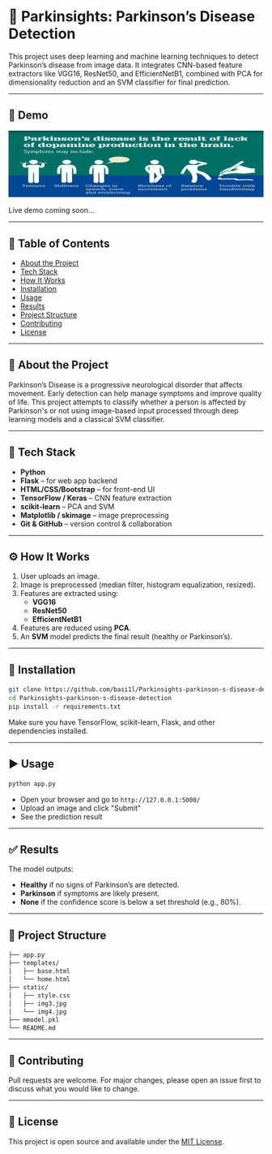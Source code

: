 # 🧠 Parkinsights: Parkinson’s Disease Detection

This project uses deep learning and machine learning techniques to detect Parkinson’s disease from image data. It integrates CNN-based feature extractors like VGG16, ResNet50, and EfficientNetB1, combined with PCA for dimensionality reduction and an SVM classifier for final prediction.

---

## 🚀 Demo

![App Screenshot](static/img3.jpg)

Live demo coming soon...

---

## 📌 Table of Contents

- [About the Project](#about-the-project)
- [Tech Stack](#tech-stack)
- [How It Works](#how-it-works)
- [Installation](#installation)
- [Usage](#usage)
- [Results](#results)
- [Project Structure](#project-structure)
- [Contributing](#contributing)
- [License](#license)

---

## 📖 About the Project

Parkinson’s Disease is a progressive neurological disorder that affects movement. Early detection can help manage symptoms and improve quality of life. This project attempts to classify whether a person is affected by Parkinson's or not using image-based input processed through deep learning models and a classical SVM classifier.

---

## 🧰 Tech Stack

- **Python**
- **Flask** – for web app backend
- **HTML/CSS/Bootstrap** – for front-end UI
- **TensorFlow / Keras** – CNN feature extraction
- **scikit-learn** – PCA and SVM
- **Matplotlib / skimage** – image preprocessing
- **Git & GitHub** – version control & collaboration

---

## ⚙️ How It Works

1. User uploads an image.
2. Image is preprocessed (median filter, histogram equalization, resized).
3. Features are extracted using:
   - **VGG16**
   - **ResNet50**
   - **EfficientNetB1**
4. Features are reduced using **PCA**.
5. An **SVM** model predicts the final result (healthy or Parkinson’s).

---

## 🧪 Installation

```bash
git clone https://github.com/basi1l/Parkinsights-parkinson-s-disease-detection.git
cd Parkinsights-parkinson-s-disease-detection
pip install -r requirements.txt
```

Make sure you have TensorFlow, scikit-learn, Flask, and other dependencies installed.

---

## ▶️ Usage

```bash
python app.py
```

- Open your browser and go to `http://127.0.0.1:5000/`
- Upload an image and click "Submit"
- See the prediction result

---

## ✅ Results

The model outputs:
- **Healthy** if no signs of Parkinson’s are detected.
- **Parkinson** if symptoms are likely present.
- **None** if the confidence score is below a set threshold (e.g., 80%).

---

## 📁 Project Structure

```
├── app.py
├── templates/
│   ├── base.html
│   └── home.html
├── static/
│   ├── style.css
│   ├── img3.jpg
│   └── img4.jpg
├── mmodel.pkl
└── README.md
```

---

## 🤝 Contributing

Pull requests are welcome. For major changes, please open an issue first to discuss what you would like to change.

---

## 📄 License

This project is open source and available under the [MIT License](LICENSE).

